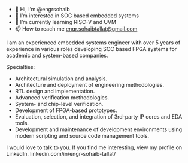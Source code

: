 - 👋 Hi, I’m @engrsohaib
- 👀 I’m interested in SOC based embedded systems
- 🌱 I’m currently learning RISC-V and UVM
- 📫 How to reach me engr.sohaibtallat@gmail.com

I am an experienced embedded systems engineer with over 5 years of experience in various roles developing SOC based FPGA systems for academic and system-based companies.

Specialties:

-   Architectural simulation and analysis.
- 	Architecture and deployment of engineering methodologies.
- 	RTL design and implementation.
- 	Advanced verification methodologies.
- 	System- and chip-level verification.
- 	Development of FPGA-based prototypes.
- 	Evaluation, selection, and integration of 3rd-party IP cores and EDA tools.
- 	Development and maintenance of development environments using modern scripting and source code management tools.


I would love to talk to you. If you find me interesting, view my profile on LinkedIn.
linkedin.com/in/engr-sohaib-tallat/




<!---
engrsohaib/engrsohaib is a ✨ special ✨ repository because its `README.md` (this file) appears on your GitHub profile.
You can click the Preview link to take a look at your changes.
--->
